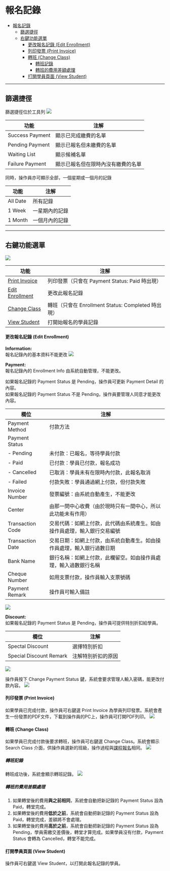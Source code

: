 # 報名記錄

- [報名記錄](#%e5%a0%b1%e5%90%8d%e8%a8%98%e9%8c%84)
  - [篩選捷徑](#%e7%af%a9%e9%81%b8%e6%8d%b7%e5%be%91)
  - [右鍵功能選單](#%e5%8f%b3%e9%8d%b5%e5%8a%9f%e8%83%bd%e9%81%b8%e5%96%ae)
      - [更改報名記錄 (Edit Enrollment)](#%e6%9b%b4%e6%94%b9%e5%a0%b1%e5%90%8d%e8%a8%98%e9%8c%84-edit-enrollment)
      - [列印發票 (Print Invoice)](#%e5%88%97%e5%8d%b0%e7%99%bc%e7%a5%a8-print-invoice)
      - [轉班 (Change Class)](#%e8%bd%89%e7%8f%ad-change-class)
        - [轉班記錄](#%e8%bd%89%e7%8f%ad%e8%a8%98%e9%8c%84)
        - [轉班的費用差額處理](#%e8%bd%89%e7%8f%ad%e7%9a%84%e8%b2%bb%e7%94%a8%e5%b7%ae%e9%a1%8d%e8%99%95%e7%90%86)
      - [打開學員頁面 (View Student)](#%e6%89%93%e9%96%8b%e5%ad%b8%e5%93%a1%e9%a0%81%e9%9d%a2-view-student)
---
## 篩選捷徑
篩選捷徑位於工具列
![](images/01.jpg)

| 功能            | 注解                               |
| --------------- | ---------------------------------- |
| Success Payment | 顯示已完成繳費的名單               |
| Pending Payment | 顯示已報名但未繳費的名單           |
| Waiting List    | 顯示候補名單                       |
| Failure Payment | 顯示已報名但在限時內沒有繳費的名單 |

同時，操作員亦可顯示全部，一個星期或一個月的記錄

| 功能     | 注解           |
| -------- | -------------- |
| All Date | 所有記錄       |
| 1 Week   | 一星期內的記錄 |
| 1 Month  | 一個月內的記錄 |

---
## 右鍵功能選單
![](images/09.jpg)

| 功能            | 注解                 |
| --------------- | -------------------- |
| [Print Invoice](#%e5%88%97%e5%8d%b0%e7%99%bc%e7%a5%a8-print-invoice) | 列印發票（只會在 Payment Status: Paid 時出現）|
| [Edit Enrollment](#%e6%9b%b4%e6%94%b9%e5%a0%b1%e5%90%8d%e8%a8%98%e9%8c%84-edit-enrollment) | 更改此報名記錄       |
| [Change Class](#%e8%bd%89%e7%8f%ad-change-class) | 轉班（只會在 Enrollment Status: Completed 時出現）       |
| [View Student](#%e6%89%93%e9%96%8b%e5%ad%b8%e5%93%a1%e9%a0%81%e9%9d%a2-view-student)    | 打開始報名的學員記錄 |

#### 更改報名記錄 (Edit Enrollment)

**Information:**<br>
報名記錄內的基本資料不能更改
![](images/02.jpg)

**Payment:**<br>
報名記錄內的 Enrollment Info 由系統自動管理，不能更改。

如果報名記錄的 Payment Status 是 Pending，操作員可更新 Payment Detail 的內容。<br>
如果報名記錄的 Payment Status 不是 Pending，操作員要管理人同意才能更改內容。

| 㯗位            | 注解     |
| --------------- | ------- |
| Payment Method | 付款方法 |
| Payment Status | |
| - Pending | 未付款：已報名，等待學員付款 |
| - Paid | 已付款：學員已付款，報名成功 |
| - Cancelled | 已取消：學員未有在限時內付款，此報名取消 |
| - Failed | 付款失敗：學員通過網上付款，但付款失敗 |
| Invoice Number | 發票編號：由系統自動產生，不能更改 |
| Center | 由那一問中心收費（由於現時只有一間中心，所以此功能未有作用）|
| Transaction Code | 交易代碼：如網上付款，此代碼由系統產生。如由操作員處理，輸入銀行交易編號 |
| Transaction Date | 交易日期：如網上付款，由系統自動產生。如由操作員處理，輸入銀行過數日期 |
| Bank Name | 銀行名稱：如網上付款，此欄留空。如由操作員處理，輸入過數銀行名稱 |
| Cheque Number | 如用支票付款，操作員輸入支票號碼 |
| Payment Remark | 操作員可輸入備註 |

![](images/03.jpg)

**Discount:**<br>
如果報名記錄的 Payment Status 是 Pending，操作員可提供特別折扣給學員。

| 㯗位            | 注解     |
| --------------- | ------- |
| Spectal Discount | 選擇特別折扣 |
| Special Discount Remark | 注解特別折扣的原因 |

![](images/04.jpg)

操作員按下 Change Payment Status 鍵，系統會要求管理人輸入密碼，能更改付款內容。
![](images/05.jpg)

#### 列印發票 (Print Invoice)
如果學員已完成付款，操作員可右鍵選 Print Invoice 為學員列印發票。系統會產生一份發票的PDF文件，下載到操作員的PC上，操作員可打開PDF列印。
![](images/10.jpg)

#### 轉班 (Change Class)
如果學員已完成付款後要求轉班，操作員可右鍵選 Change Class。系統會顯示 Search Class 介面，供操作員選新的班級，操作過程與[課程報名](/accounts-management/students?id=課程報名（new-enrollment）)相同。
![](images/11.jpg)

##### 轉班記錄
轉班成功後，系統會顯示轉班記錄。
![](images/06.jpg)

##### 轉班的費用差額處理
1. 如果轉堂後的費用**與之前相同**，系統會自動把新記錄的 Payment Status 設為 Paid，轉堂完成。
2. 如果轉堂後的費用**低於之前**，系統會自動把新記錄的 Payment Status 設為 Paid，轉堂完成，差額將不會處理。
3. 如果轉堂後的費用**高於之前**，系統會自動把新記錄的 Payment Status 設為 Pending，學員需繳交差價後，轉堂才算完成。如果學員沒有付款，Payment Status 會轉為 Cancelled，轉堂不能完成。

#### 打開學員頁面 (View Student)
操作員可右鍵選 View Student，以打開此報名記錄的學員。



